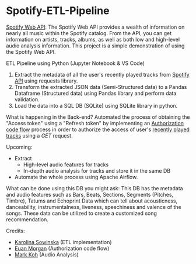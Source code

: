 # Spotify-ETL-Pipeline

[Spotify Web API](https://developer.spotify.com/documentation/web-api/):
  The Spotify Web API provides a wealth of information on nearly all music within the Spotify catalog. From the API, you can get information on artists, tracks, albums, as well as both low and high-level audio analysis information. This project is a simple demonstration of using the Spotify Web API.

ETL Pipeline using Python (Jupyter Notebook & VS Code)

1. Extract the metadata of all the user's recently played tracks from [Spotify API](https://developer.spotify.com) using requests library.
2. Transform the extracted JSON data (Semi-Structured data) to a Pandas Dataframe (Structured data) using Pandas library and perform data validation.
3. Load the data into a SQL DB (SQLite) using SQLite library in python.

What is happening in the Back-end?
  Automated the process of obtaining the "Access token" using a "Refresh token" by implementing an [Authorization code flow](https://developer.spotify.com/documentation/general/guides/authorization/) process in order to authorize the access of user's [recently played tracks](https://developer.spotify.com/documentation/web-api/reference/#/operations/get-recently-played) using a *GET* request.

Upcoming:
- Extract
  - High-level audio features for tracks 
  - In-depth audio analysis for tracks
  and store it in the same DB
- Automate the whole process using Apache Airflow.

What can be done using this DB you might ask:
  This DB has the metadata and audio features such as Bars, Beats, Sections, Segments (Pitches, Timbre), Tatums and Echoprint Data which can tell about acousticness, danceability, instrumentalness, liveness, speechiness and valence of the songs. These data can be utilized to create a customized song recommendation.
  
Credits:
- [Karolina Sowinska](https://www.youtube.com/c/KarolinaSowinska) (ETL implementation)
- [Euan Morgan](https://github.com/EuanMorgan) (Authorization code flow)
- [Mark Koh](https://www.youtube.com/playlist?list=PLelwrr4wIIwQv7q9a6I00UsY0zYNtftAO) (Audio Analysis)
